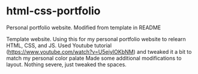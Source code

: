 # html-css-portfolio
Personal portfolio website. Modified from template in README

Template website. Using this for my personal portfolio website to relearn HTML, CSS, and JS. 
Used Youtube tutorial (https://www.youtube.com/watch?v=U5ejyIOKbNM) and tweaked it a bit to match my personal color palate
Made some additional modifications to layout. Nothing severe, just tweaked the spaces. 
